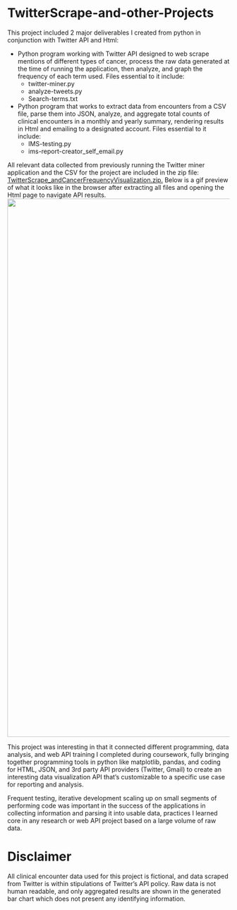 # TwitterScrape-and-other-Projects

This project included 2 major deliverables I created from python in conjunction with Twitter API and Html:
* Python program working with Twitter API designed to web scrape mentions of different types of cancer, process the raw data generated at the time of running the application, then analyze, and graph the frequency of each term used. Files essential to it include:
  * twitter-miner.py
  * analyze-tweets.py
  * Search-terms.txt
* Python program that works to extract data from encounters from a CSV file, parse them into JSON, analyze, and aggregate total counts of clinical encounters in a monthly and yearly summary, rendering results in Html and emailing to a designated account. Files essential to it include:
  * IMS-testing.py
  * ims-report-creator_self_email.py

All relevant data collected from previously running the Twitter miner application and the CSV for the project are included in the zip file: <a href="https://github.com/AliceMGao/TwitterScrape-and-other-Projects/blob/504df220da402d86b446a82de514a6d837cd492a/TwitterScrape_andCancerFrequencyVisualization.zip">TwitterScrape_andCancerFrequencyVisualization.zip.</a> Below is a gif preview of what it looks like in the browser after extracting all files and opening the Html page to navigate API results.
<img src='TwitterScrape_Cancer.gif' width='1220'>

This project was interesting in that it connected different programming, data analysis, and web API training I completed during coursework, fully bringing together programming tools in python like matplotlib, pandas, and coding for HTML, JSON, and 3rd party API providers (Twitter, Gmail) to create an interesting data visualization API that’s customizable to a specific use case for reporting and analysis. 

Frequent testing, iterative development scaling up on small segments of performing code was important in the success of the applications in collecting information and parsing it into usable data, practices I learned core in any research or web API project based on a large volume of raw data.

# Disclaimer
All clinical encounter data used for this project is fictional, and data scraped from Twitter is within stipulations of Twitter’s API policy. Raw data is not human readable, and only aggregated results are shown in the generated bar chart which does not present any identifying information.

